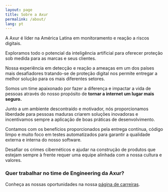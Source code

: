 ```yaml
---
layout: page
title: Sobre a Axur
permalink: /about/
lang: pt
---
```


A Axur é líder na América Latina em monitoramento e reação a riscos digitais.

Exploramos todo o potencial da inteligência artificial para oferecer proteção sob medida para as marcas e seus clientes.

Nossa experiência em detecção e reação a ameaças em um dos países mais desafiadores tratando-se de proteção digital nos permite entregar a melhor solução para os mais diferentes setores.

Somos um time apaixonado por fazer a diferença e impactar a vida de pessoas através do nosso propósito de **tornar a internet um lugar mais seguro.**

Junto a um ambiente descontraído e motivador, nós proporcionamos liberdade para pessoas maduras criarem soluções inovadoras e incentivamos sempre a aplicação de boas práticas de desenvolvimento.

Contamos com os benefícios proporcionados pela entrega contínua, código limpo e muito foco em testes automatizados para garantir a qualidade externa e interna do nosso software.

Desafiar os crimes cibernéticos e ajudar na construção de produtos que estejam sempre à frente requer uma equipe alinhada com a nossa cultura e valores.

### Quer trabalhar no time de Engineering da Axur?

Conheça as nossas oportunidades na nossa [página de carreiras](https://start.axur.com/pt-br/talentos/).
